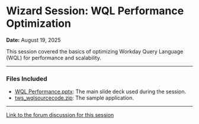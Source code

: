 # Wizard Session: WQL Performance Optimization

**Date:** August 19, 2025

This session covered the basics of optimizing Workday Query Language (WQL) for performance and scalability.

---

### Files Included

* [WQL Performance.pptx](WQL%20Performance.pptx): The main slide deck used during the session.
* [tws_wqlsourcecode.zip](tws_wqlsourcecode.zip): The sample application.

---

[Link to the forum discussion for this session](https://forum.developer.workday.com/t/workday-extend-knowledge-sharing-sessions-kss-schedule-and-links/17921)
